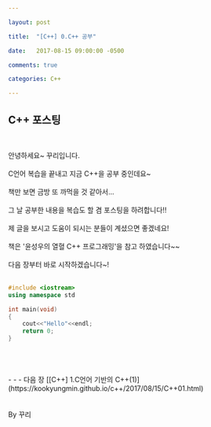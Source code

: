 ```yaml
---

layout: post

title:  "[C++] 0.C++ 공부"

date:   2017-08-15 09:00:00 -0500

comments: true

categories: C++

---
```


## C++ 포스팅
<br>

안녕하세요~ 꾸리입니다.
<br>
<br>
C언어 복습을 끝내고 지금 C++을 공부 중인데요~
<br>
<br>
책만 보면 금방 또 까먹을 것 같아서...
<br>
<br>
그 날 공부한 내용을 복습도 할 겸 포스팅을 하려합니다!!
<br>
<br>
제 글을 보시고 도움이 되시는 분들이 계셨으면 좋겠네요!
<br>
<br>
책은 '윤성우의 열혈 C++ 프로그래밍'을 참고 하였습니다~~
<br>
<br>
다음 장부터 바로 시작하겠습니다~!
<br>
<br>
``` C++
#include <iostream>
using namespace std

int main(void)
{
	cout<<"Hello"<<endl;
	return 0;
}
```
<br>
<br>
<br>
- - -
다음 장 [[C++] 1.C언어 기반의 C++(1)](https://kookyungmin.github.io/c++/2017/08/15/C++01.html)
<br>
<br>
<br>
By 꾸리
